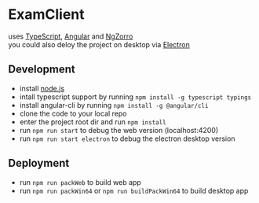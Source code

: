 # ExamClient
uses [TypeScript](https://typescriptlang.org/), [Angular](https://angular.io/) and [NgZorro](https://ng.ant.design/)    
you could also deloy the project on desktop via [Electron](https://electron.atom.io/)
## Development
* install [node.js](https://nodejs.org/en/)
* intall typescript support by running `npm install -g typescript typings`
* install angular-cli by running `npm install -g @angular/cli`
* clone the code to your local repo
* enter the project root dir and run `npm install`
* run `npm run start` to debug the web version (localhost:4200)
* run `npm run start electron` to debug the electron desktop version
## Deployment
* run `npm run packWeb` to build web app
* run `npm run packWin64` or `npm run buildPackWin64` to build desktop app